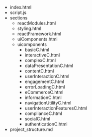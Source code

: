 - index.html
- script.js
- sections
  - reactModules.html
  - styling.html
  - reactFramework.html
  - uiComponents.html
  - uicomponents
    - basicC.html
    - interactiveC.html
    - complexC.html
    - dataPresentationC.html
    - contentC.html
    - userInteractionC.html
    - engagementC.html
    - errorLoadingC.html
    - eCommerceC.html
    - informationC.html
    - navigationUtilityC.html
    - userInteractionFeaturesC.html
    - complianceC.html
    - socialC.html
    - authenticationC.html
- project_structure.md